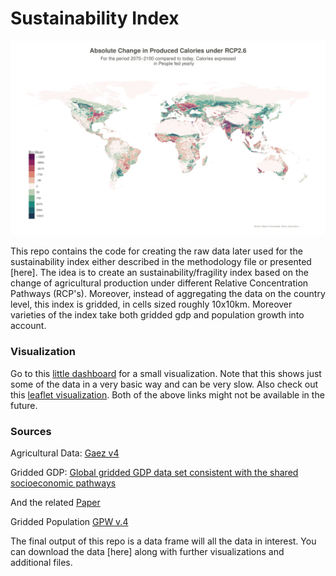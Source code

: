 # Sustainability Index

![alt text](images/rcp2p6_bin_cal_dif.jpg)

This repo contains the code for creating the raw data later used for the sustainability index either described in the 
methodology file or presented [here]. 
The idea is to create an sustainability/fragility index based on the change of agricultural production under different 
Relative Concentration Pathways (RCP's).
Moreover, instead of aggregating the data on the country level, this index is gridded, in cells sized roughly 10x10km.
Moreover varieties of the index take both gridded gdp and population growth into account. 

### Visualization
Go to this [little dashboard](https://komanderb.shinyapps.io/fragility_dashboard/) for a small visualization. Note that this shows just some of the data in a very basic way and can be very slow. Also check out this [leaflet visualization](https://komanderb.shinyapps.io/dashboard_leaflet/). 
Both of the above links might not be available in the future.

### Sources
Agricultural Data: [Gaez v4](https://gaez.fao.org/)

Gridded GDP: [Global gridded GDP data set consistent with the shared socioeconomic pathways](https://zenodo.org/record/5880037#.Y5BneXbMKUk)

And the related [Paper](https://www.nature.com/articles/s41597-022-01300-x#Sec2)

Gridded Population [GPW v.4](https://sedac.ciesin.columbia.edu/data/collection/gpw-v4/sets/browse)


The final output of this repo is a data frame will all the data in interest. You can download the data [here] along with further visualizations and additional files. 